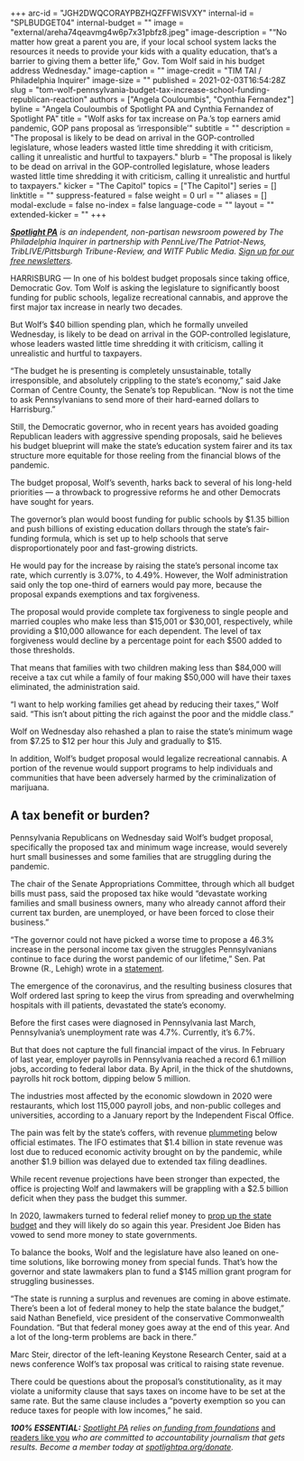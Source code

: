 +++
arc-id = "JGH2DWQCORAYPBZHQZFFWISVXY"
internal-id = "SPLBUDGET04"
internal-budget = ""
image = "external/areha74qeavmg4w6p7x31pbfz8.jpeg"
image-description = "“No matter how great a parent you are, if your local school system lacks the resources it needs to provide your kids with a quality education, that’s a barrier to giving them a better life,\" Gov. Tom Wolf said in his budget address Wednesday."
image-caption = ""
image-credit = "TIM TAI / Philadelphia Inquirer"
image-size = ""
published = 2021-02-03T16:54:28Z
slug = "tom-wolf-pennsylvania-budget-tax-increase-school-funding-republican-reaction"
authors = ["Angela Couloumbis", "Cynthia Fernandez"]
byline = "Angela Couloumbis of Spotlight PA and Cynthia Fernandez of Spotlight PA"
title = "Wolf asks for tax increase on Pa.’s top earners amid pandemic, GOP pans proposal as ‘irresponsible’"
subtitle = ""
description = "The proposal is likely to be dead on arrival in the GOP-controlled legislature, whose leaders wasted little time shredding it with criticism, calling it unrealistic and hurtful to taxpayers."
blurb = "The proposal is likely to be dead on arrival in the GOP-controlled legislature, whose leaders wasted little time shredding it with criticism, calling it unrealistic and hurtful to taxpayers."
kicker = "The Capitol"
topics = ["The Capitol"]
series = []
linktitle = ""
suppress-featured = false
weight = 0
url = ""
aliases = []
modal-exclude = false
no-index = false
language-code = ""
layout = ""
extended-kicker = ""
+++

<a href="https://www.spotlightpa.org/"><i><b>Spotlight PA</b></i></a><i> is an independent, non-partisan newsroom powered by The Philadelphia Inquirer in partnership with PennLive/The Patriot-News, TribLIVE/Pittsburgh Tribune-Review, and WITF Public Media. </i><a href="https://www.spotlightpa.org/newsletters"><i>Sign up for our free newsletters</i></a><i>.</i>

HARRISBURG — In one of his boldest budget proposals since taking office, Democratic Gov. Tom Wolf is asking the legislature to significantly boost funding for public schools, legalize recreational cannabis, and approve the first major tax increase in nearly two decades.

But Wolf’s $40 billion spending plan, which he formally unveiled Wednesday, is likely to be dead on arrival in the GOP-controlled legislature, whose leaders wasted little time shredding it with criticism, calling it unrealistic and hurtful to taxpayers.

“The budget he is presenting is completely unsustainable, totally irresponsible, and absolutely crippling to the state’s economy,” said Jake Corman of Centre County, the Senate’s top Republican. “Now is not the time to ask Pennsylvanians to send more of their hard-earned dollars to Harrisburg.”

Still, the Democratic governor, who in recent years has avoided goading Republican leaders with aggressive spending proposals, said he believes his budget blueprint will make the state’s education system fairer and its tax structure more equitable for those reeling from the financial blows of the pandemic.

The budget proposal, Wolf’s seventh, harks back to several of his long-held priorities — a throwback to progressive reforms he and other Democrats have sought for years.

The governor’s plan would boost funding for public schools by $1.35 billion and push billions of existing education dollars through the state’s fair-funding formula, which is set up to help schools that serve disproportionately poor and fast-growing districts.

<script src="https://www.spotlightpa.org/embed.js" async></script><div data-spl-embed-version="1" data-spl-src="https://www.spotlightpa.org/embeds/newsletter/"></div>

He would pay for the increase by raising the state’s personal income tax rate, which currently is 3.07%, to 4.49%. However, the Wolf administration said only the top one-third of earners would pay more, because the proposal expands exemptions and tax forgiveness.

The proposal would provide complete tax forgiveness to single people and married couples who make less than $15,001 or $30,001, respectively, while providing a $10,000 allowance for each dependent. The level of tax forgiveness would decline by a percentage point for each $500 added to those thresholds.

That means that families with two children making less than $84,000 will receive a tax cut while a family of four making $50,000 will have their taxes eliminated, the administration said.

“I want to help working families get ahead by reducing their taxes,” Wolf said. “This isn’t about pitting the rich against the poor and the middle class.”

Wolf on Wednesday also rehashed a plan to raise the state’s minimum wage from $7.25 to $12 per hour this July and gradually to $15.

In addition, Wolf’s budget proposal would legalize recreational cannabis. A portion of the revenue would support programs to help individuals and communities that have been adversely harmed by the criminalization of marijuana.

## A tax benefit or burden?

Pennsylvania Republicans on Wednesday said Wolf’s budget proposal, specifically the proposed tax and minimum wage increase, would severely hurt small businesses and some families that are struggling during the pandemic.

The chair of the Senate Appropriations Committee, through which all budget bills must pass, said the proposed tax hike would “devastate working families and small business owners, many who already cannot afford their current tax burden, are unemployed, or have been forced to close their business.”

“The governor could not have picked a worse time to propose a 46.3% increase in the personal income tax given the struggles Pennsylvanians continue to face during the worst pandemic of our lifetime,” Sen. Pat Browne (R., Lehigh) wrote in a <a href="https://web.archive.org/web/20221216121422/https://www.pasenategop.com/blog/senate-republican-leaders-strongly-oppose-governors-massive-tax-and-spend-budget-plan/">statement</a>.

The emergence of the coronavirus, and the resulting business closures that Wolf ordered last spring to keep the virus from spreading and overwhelming hospitals with ill patients, devastated the state’s economy.

Before the first cases were diagnosed in Pennsylvania last March, Pennsylvania’s unemployment rate was 4.7%. Currently, it’s 6.7%.

But that does not capture the full financial impact of the virus. In February of last year, employer payrolls in Pennsylvania reached a record 6.1 million jobs, according to federal labor data. By April, in the thick of the shutdowns, payrolls hit rock bottom, dipping below 5 million.

The industries most affected by the economic slowdown in 2020 were restaurants, which lost 115,000 payroll jobs, and non-public colleges and universities, according to a January report by the Independent Fiscal Office.

<script src="https://www.spotlightpa.org/embed.js" async></script><div data-spl-embed-version="1" data-spl-src="https://www.spotlightpa.org/embeds/donate/?teaser_text=Spotlight%20PA%20provides%20essential%2C%20public-service%20journalism%20thanks%20to%20readers%20like%20you.%20Help%20us%20continue%20that%20work."></div>

The pain was felt by the state’s coffers, with revenue <a href="https://www.spotlightpa.org/news/2020/06/pennsylvania-may-revenues-shortfall-coronavirus/">plummeting</a> below official estimates. The IFO estimates that $1.4 billion in state revenue was lost due to reduced economic activity brought on by the pandemic, while another $1.9 billion was delayed due to extended tax filing deadlines.

While recent revenue projections have been stronger than expected, the office is projecting Wolf and lawmakers will be grappling with a $2.5 billion deficit when they pass the budget this summer.

In 2020, lawmakers turned to federal relief money to <a href="https://www.spotlightpa.org/news/2020/11/pennsylvania-budget-coronavirus-relief-aid-restaurants-providers/">prop up the state budget</a> and they will likely do so again this year. President Joe Biden has vowed to send more money to state governments.

To balance the books, Wolf and the legislature have also leaned on one-time solutions, like borrowing money from special funds. That’s how the governor and state lawmakers plan to fund a $145 million grant program for struggling businesses.

“The state is running a surplus and revenues are coming in above estimate. There’s been a lot of federal money to help the state balance the budget,” said Nathan Benefield, vice president of the conservative Commonwealth Foundation. “But that federal money goes away at the end of this year. And a lot of the long-term problems are back in there.”

Marc Steir, director of the left-leaning Keystone Research Center, said at a news conference Wolf’s tax proposal was critical to raising state revenue.

There could be questions about the proposal’s constitutionality, as it may violate a uniformity clause that says taxes on income have to be set at the same rate. But the same clause includes a “poverty exemption so you can reduce taxes for people with low incomes,” he said.

<i><b>100% ESSENTIAL:</b></i><i> </i><a href="https://www.spotlightpa.org/"><i>Spotlight PA</i></a><i> relies on</i><a href="https://www.spotlightpa.org/support"><i> funding from foundations</i></a><i> </i><a href="https://www.spotlightpa.org/support">and readers like you</a><i> who are committed to accountability journalism that gets results. Become a member today at </i><a href="/donate?campaign=701Dn000000YgovIAC"><i>spotlightpa.org/donate</i></a><i>.</i>
